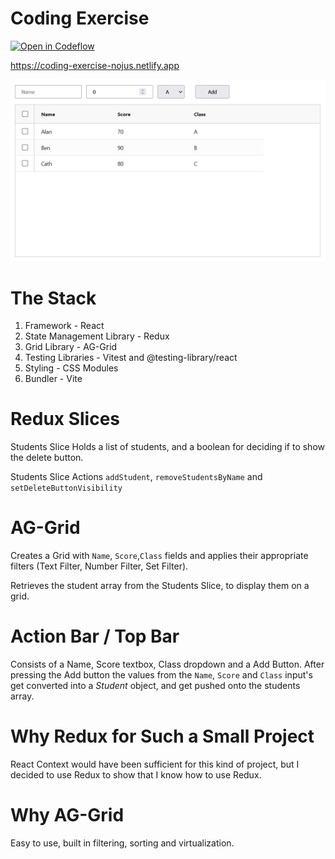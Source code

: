 # Coding Exercise
[![Open in Codeflow](https://developer.stackblitz.com/img/open_in_codeflow.svg)](https:///pr.new/Nojus0/coding-exercise)

https://coding-exercise-nojus.netlify.app

![Home Page](https://raw.githubusercontent.com/Nojus0/coding-exercise/main/images/homepage.png)

# The Stack
1. Framework - React
2. State Management Library - Redux
3. Grid Library - AG-Grid
4. Testing Libraries - Vitest and @testing-library/react
5. Styling - CSS Modules
6. Bundler - Vite

# Redux Slices
Students Slice Holds a list of students, and a boolean for deciding if to show the delete button.

Students Slice Actions `addStudent`, `removeStudentsByName` and `setDeleteButtonVisibility`

# AG-Grid
Creates a Grid with `Name`, `Score`,`Class` fields and applies their appropriate filters (Text Filter, Number Filter, Set Filter).

Retrieves the student array from the Students Slice, to display them on a grid.

# Action Bar / Top Bar
Consists of a Name, Score textbox, Class dropdown and a Add Button.
After pressing the Add button the values from the `Name`, `Score` and `Class` input's get converted into a _Student_ object, and get pushed onto the students array.

# Why Redux for Such a Small Project
React Context would have been sufficient for this kind of project, but I decided to use Redux to show that I know how to use Redux.

# Why AG-Grid
Easy to use, built in filtering, sorting and virtualization.
